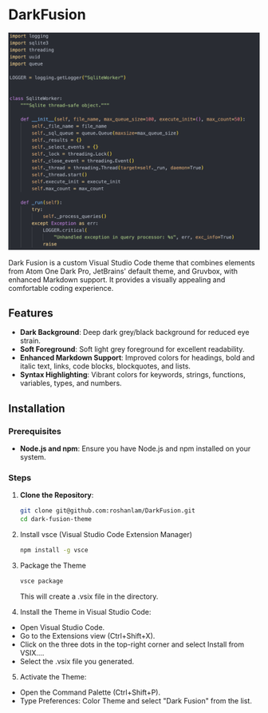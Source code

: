 # DarkFusion

![screenshot example](./DarkFusion.png)

Dark Fusion is a custom Visual Studio Code theme that combines elements from Atom One Dark Pro, JetBrains' default theme, and Gruvbox, with enhanced Markdown support. It provides a visually appealing and comfortable coding experience.

## Features

- **Dark Background**: Deep dark grey/black background for reduced eye strain.
- **Soft Foreground**: Soft light grey foreground for excellent readability.
- **Enhanced Markdown Support**: Improved colors for headings, bold and italic text, links, code blocks, blockquotes, and lists.
- **Syntax Highlighting**: Vibrant colors for keywords, strings, functions, variables, types, and numbers.

## Installation

### Prerequisites

- **Node.js and npm**: Ensure you have Node.js and npm installed on your system.

### Steps

1. **Clone the Repository**:
   ```sh
   git clone git@github.com:roshanlam/DarkFusion.git
   cd dark-fusion-theme
   ```

2. Install vsce (Visual Studio Code Extension Manager)
    ```sh
    npm install -g vsce
    ```

3. Package the Theme
    ```sh
    vsce package
    ```

    This will create a .vsix file in the directory.

4. Install the Theme in Visual Studio Code:

* Open Visual Studio Code.
* Go to the Extensions view (Ctrl+Shift+X).
* Click on the three dots in the top-right corner and select Install from VSIX....
* Select the .vsix file you generated.

5. Activate the Theme:

* Open the Command Palette (Ctrl+Shift+P).
* Type Preferences: Color Theme and select "Dark Fusion" from the list.

